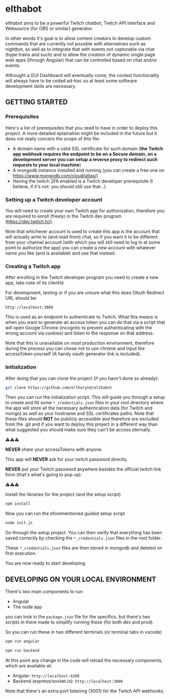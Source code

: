 # elthabot

elthabot aims to be a powerful Twitch chatbot, Twitch API interface and Websource (for OBS or similar) generator.

In other words it's goal is to allow content creators to develop custom commands that are currently not possible with alternatives such as nightbot, as well as to integrate that with events not capturable via chat (hype trains and such) and to allow the creation of dynamic single page web apps (through Angular) that can be controlled based on chat and/or events.

Althought a GUI Dashboard will eventually come, the coolest functionality will always have to be coded ad-hoc so at least some software development skills are necessary.

## GETTING STARTED

### Prerequisites

Here's a list of prerequisites that you need to have in order to deploy this project. A more detailed eplaination might be included in the future but it does not really concern the scope of this file.

- A domain name with a valid SSL certificate for such domain (**the Twitch app webhook requires the endpoint to be on a Secure domain, on a development server you can setup a reverse proxy to redirect such requests to your local machine**)
- A mongodb instance installed and running (you can create a free one on <https://www.mongodb.com/cloud/atlas/>)
- Having the twitch 2FA enabled is a Twitch developer prerequisite (I believe, if it's not: you should still use that...)

### Setting up a Twitch developer account

You will need to create your own Twitch app for authorization, therefore you are required to enroll (freely) in the Twitch dev program (<https://dev.twitch.tv/>).

Note that whichever account is used to create this app is the account that will actually write to (and read from) chat, so if you want it to be different from your channel account (with which you will still need to log in at some point to authorize the app) you can create a new account with whatever name you like (and is available) and use that instead.

### Creating a Twitch app

After enrolling in the Twitch developer program you need to create a new app, take note of its clientId.

For development, testing or if you are unsure what this does OAuth Redirect URL should be:

`http://localhost:3000`

This is used as an endpoint to authenticate to Twitch. What this means is when you want to generate an access token you can do that via a script that will open Google Chrome (incognito to prevent authenticating with the wrong account via cookies) and listen to the response on that address.

Note that this is unavailable on most production environment, therefore during the process you can chose not to use chrome and input the accessToken yourself (A handy oauth generator link is included).

### Initialization

After doing that you can clone the project (if you havn't done so already):

```bash
git clone https://github.com/eltharynd/elthabot
```

Then you can run the initialization script. This will guide you through a setup to create and fill some `*_credentials.json` files in your root directory where the app will store all the necessary authentication data (for Twitch and mongo) as well as your hostname and SSL certificates paths. Note that these files should **NOT** be publicly accessible and therefore are excluded from the .git and if you want to deploy this project in a different way than what suggested you should make sure they can't be access eternally.

⚠⚠⚠

**NEVER** share your accessTokens with anyone.

This app will **NEVER** ask for your twitch password directly.

**NEVER** put your Twitch password anywhere besides the official twitch link form (that's what's going to pop up).

⚠⚠⚠

Install the libraries for the project (and the setup script)

```bash
npm install
```

Now you can run the aforementioned guided setup script

```bash
node init.js
```

Go through the setup project. You can then verify that everything has been saved correctly by checking the `*_credentials.json` files in the root folder.

These `*_credentials.json` files are then stored in mongodb and deleted on first execution.

You are now ready to start developing.

## DEVELOPING ON YOUR LOCAL ENVIRONMENT

There's two main components to run:

- Angular
- The node app

you can look in the `package.json` file for the specifics, but there's two scripts in there made to simplify running these (for both dev and prod).

So you can run these in two different terminals (or terminal tabs in vscode)

```bash
npm run angular
```

```bash
npm run backend
```

At this point any change in the code will reload the necessary components, which are available at:

- Angular: `http://localhost:4200`
- Backend (express/socket.io): `http://localhost:3000`

Note that there's an extra port listening (3001) for the Twitch API webhooks.
